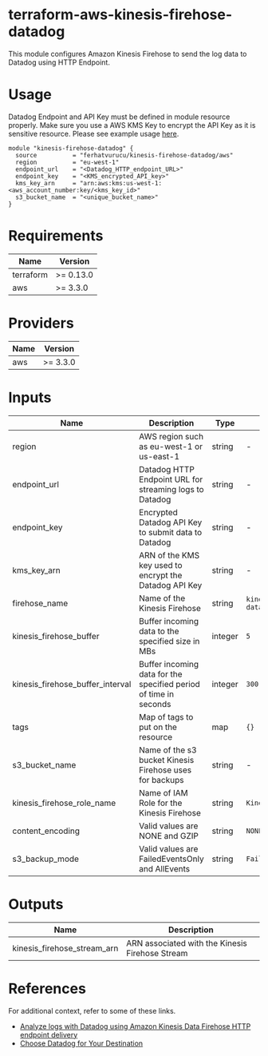 # terraform-aws-kinesis-firehose-datadog

This module configures Amazon Kinesis Firehose to send the log data to Datadog using HTTP Endpoint.

# Usage

Datadog Endpoint and API Key must be defined in module resource properly. Make sure you use a AWS KMS Key to encrypt the API Key as it is sensitive resource. Please see example usage [here](https://registry.terraform.io/providers/hashicorp/aws/latest/docs/data-sources/kms_secrets#example-usage).

```hcl
module "kinesis-firehose-datadog" {
  source          = "ferhatvurucu/kinesis-firehose-datadog/aws"
  region          = "eu-west-1"
  endpoint_url    = "<Datadog_HTTP_endpoint_URL>"
  endpoint_key    = "<KMS_encrypted_API_key>"
  kms_key_arn     = "arn:aws:kms:us-west-1:<aws_account_number:key/<kms_key_id>"
  s3_bucket_name  = "<unique_bucket_name>"
}
```

# Requirements

Name      | Version
-----     | --------
terraform | >= 0.13.0
aws       | >= 3.3.0

# Providers

Name  | Version
----- | --------
aws   | >= 3.3.0

# Inputs

Name      | Description | Type | Default | Required
-----     | --------    | ---- | ----    | --------
region    | AWS region such as eu-west-1 or us-east-1  |  string    |   -      | yes
endpoint_url    | Datadog HTTP Endpoint URL for streaming logs to Datadog  |  string    |   -      | yes
endpoint_key    | Encrypted Datadog API Key to submit data to Datadog  |  string    |   -      | yes
kms_key_arn    | ARN of the KMS key used to encrypt the Datadog API Key  |  string    |   -      | yes
firehose_name    | Name of the Kinesis Firehose  |  string    |   ```kinesis-firehose-to-datadog```     | no
kinesis_firehose_buffer    | Buffer incoming data to the specified size in MBs  |  integer    |   ```5```     | no
kinesis_firehose_buffer_interval    | Buffer incoming data for the specified period of time in seconds  |  integer    |   ```300```     | no
tags   | Map of tags to put on the resource  |  map    |   ```{}```     | no
s3_bucket_name   | Name of the s3 bucket Kinesis Firehose uses for backups  |  string    |   -     | yes
kinesis_firehose_role_name   | Name of IAM Role for the Kinesis Firehose  |  string    |   ```KinesisFirehoseDatadogRole```     | no
content_encoding   | Valid values are NONE and GZIP  |  string    |   ```NONE```     | no
s3_backup_mode   | Valid values are FailedEventsOnly and AllEvents  |  string    |   ```FailedEventsOnly```     | no

# Outputs

Name      | Description 
-----     | --------    
kinesis_firehose_stream_arn    | ARN associated with the Kinesis Firehose Stream

# References

For additional context, refer to some of these links.

- [Analyze logs with Datadog using Amazon Kinesis Data Firehose HTTP endpoint delivery](https://aws.amazon.com/blogs/big-data/analyze-logs-with-datadog-using-amazon-kinesis-data-firehose-http-endpoint-delivery/)
- [Choose Datadog for Your Destination](https://docs.aws.amazon.com/firehose/latest/dev/create-destination.html#create-destination-datadog)